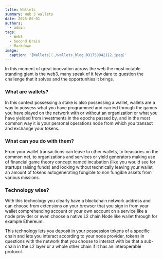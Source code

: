 ```yaml
---
title: Wallets
summary: Web 3 wallets
date: 2025-06-01
authors:
  - admin
tags:
  - Web3
  - Second Brain
  - Markdown
image:
  caption: '[Wallets](./wallets_blog_031750942112.jpeg)'
---
```


In this moment of great innovation across the web the most notable standing giant is the web3, many speak of it few dare to question the challenge that it solves and the opportunities it brings.

### What are wallets?

In this context possessing a stake is also possessing a wallet, wallets are a way to possess what you have programmed and carried through the games you have played on the network with or without an organization or what you have yielded from investments in the epochs passed by, and in the most common way it is your personal operations node from which you transact and exchange your tokens.

### What can you do with them?

From your wallet transactions can leave to other wallets, to treasuries on the common net, to organizations and services or yield generators making use of financial game theory concept named incubation (like you would see for startups raising funds) and locking without technically leaving your wallet an amount of tokens autogenerating fungible to non fungible assets from various missions.

### Technology wise?

With this technology you clearly have a blockchain network address and can choose from extensions on your browser that you sign in from your wallet comprehending account or your own account on a service like a node provider or even choose a native L2 chain Node like wallet through for example Ethereum.

This technology lets you deposit in your possession tokens of a specific chain and lets you interact according to your node provider, tokens in questions with the network that you choose to interact with be that a sub-chain in the L2 layer or a whole other chain if it has an interoperable protocol.